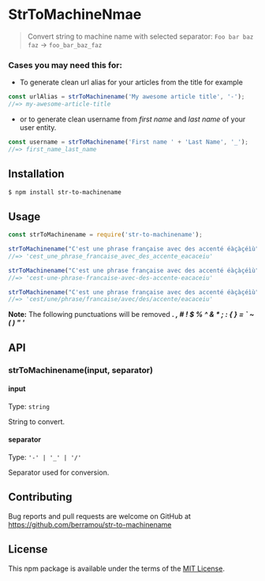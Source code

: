 # StrToMachineNmae

> Convert string to machine name with selected separator: `Foo bar baz faz` → `foo_bar_baz_faz`

### Cases you may need this for:
* To generate clean url alias for your articles from the title for example
```js
const urlAlias = strToMachinename('My awesome article title', '-');
//=> my-awesome-article-title
```
* or to generate clean username from *first name* and *last name* of your user entity. 
```js
const username = strToMachinename('First name ' + 'Last Name', '_');
//=> first_name_last_name
```


## Installation

```bash
$ npm install str-to-machinename
```


## Usage

```js
const strToMachinename = require('str-to-machinename');

strToMachinename("C'est une phrase française avec des accenté éàçàçéìù", '_');
//=> 'cest_une_phrase_francaise_avec_des_accente_eacaceiu'

strToMachinename("C'est une phrase française avec des accenté éàçàçéìù", '-');
//=> 'cest-une-phrase-francaise-avec-des-accente-eacaceiu'

strToMachinename("C'est une phrase française avec des accenté éàçàçéìù", '/');
//=> 'cest/une/phrase/francaise/avec/des/accente/eacaceiu'
```

**Note:** The following punctuations will be removed ***. , # ! $ % ^ & * ; : { } = ` ~ ( ) " '***


## API

### strToMachinename(input, separator)

#### input

Type: `string`

String to convert.

#### separator

Type: `'-' | '_' | '/'`

Separator used for conversion.


## Contributing

Bug reports and pull requests are welcome on GitHub at https://github.com/berramou/str-to-machinename


## License

This npm package is available under the terms of the [MIT License](http://opensource.org/licenses/MIT).

